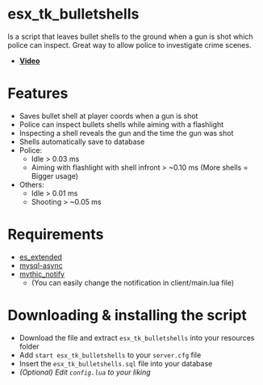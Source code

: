# esx_tk_bulletshells
Is a script that leaves bullet shells to the ground when a gun is shot which police can inspect. Great way to allow police to investigate crime scenes. 
- **[Video](https://www.youtube.com/watch?v=Y84ymYKUVEE)**

# Features
- Saves bullet shell at player coords when a gun is shot
- Police can inspect bullets shells while aiming with a flashlight
- Inspecting a shell reveals the gun and the time the gun was shot
- Shells automatically save to database
- Police:
  - Idle > 0.03 ms 
  - Aiming with flashlight with shell infront > ~0.10 ms (More shells = Bigger usage)
- Others:
  - Idle > 0.01 ms
  - Shooting > ~0.05 ms

# Requirements
- [es_extended](https://github.com/esx-framework/esx-legacy/tree/main/%5Besx%5D/es_extended)
- [mysql-async](https://github.com/brouznouf/fivem-mysql-async)
- [mythic_notify](https://github.com/JayMontana36/mythic_notify) 
  - (You can easily change the notification in client/main.lua file)

# Downloading & installing the script
- Download the file and extract ```esx_tk_bulletshells``` into your resources folder
- Add ```start esx_tk_bulletshells``` to your ```server.cfg``` file
- Insert the ```esx_tk_bulletshells.sql``` file into your database
- _(Optional) Edit ```config.lua``` to your liking_

